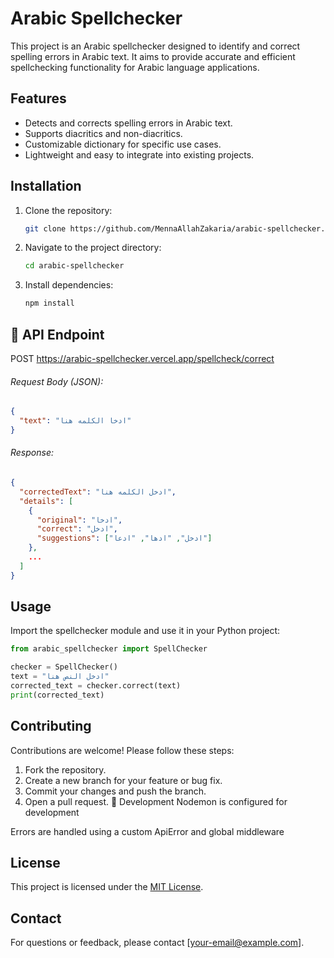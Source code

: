 # Arabic Spellchecker

This project is an Arabic spellchecker designed to identify and correct spelling errors in Arabic text. It aims to provide accurate and efficient spellchecking functionality for Arabic language applications.

## Features

- Detects and corrects spelling errors in Arabic text.
- Supports diacritics and non-diacritics.
- Customizable dictionary for specific use cases.
- Lightweight and easy to integrate into existing projects.

## Installation

1. Clone the repository:
    ```bash
    git clone https://github.com/MennaAllahZakaria/arabic-spellchecker.git
    ```
2. Navigate to the project directory:
    ```bash
    cd arabic-spellchecker
    ```
3. Install dependencies:
    ```bash
    npm install 
    ```


## 📡 API Endpoint
POST https://arabic-spellchecker.vercel.app/spellcheck/correct
###### Request Body (JSON):
```json
{
  "text": "ادخا الكلمه هنا"
}

```

###### Response:
```json
{
  "correctedText": "ادخل الكلمه هنا",
  "details": [
    {
      "original": "ادخا",
      "correct": "ادخل",
      "suggestions": ["ادخل", "ادها", "ادعا"]
    },
    ...
  ]
}

```

## Usage

Import the spellchecker module and use it in your Python project:

```python
from arabic_spellchecker import SpellChecker

checker = SpellChecker()
text = "ادخل النص هنا"
corrected_text = checker.correct(text)
print(corrected_text)
```

## Contributing

Contributions are welcome! Please follow these steps:

1. Fork the repository.
2. Create a new branch for your feature or bug fix.
3. Commit your changes and push the branch.
4. Open a pull request.
🧪 Development
Nodemon is configured for development

Errors are handled using a custom ApiError and global middleware


## License

This project is licensed under the [MIT License](LICENSE).

## Contact

For questions or feedback, please contact [your-email@example.com].